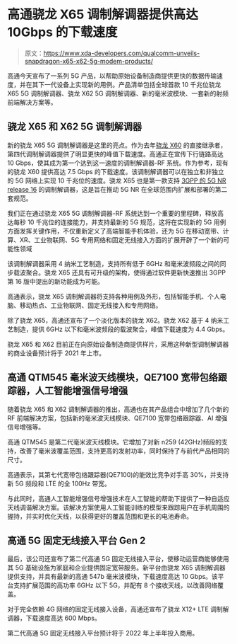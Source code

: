 # 高通骁龙 X65 调制解调器提供高达 10Gbps 的下载速度

> 原文：<https://www.xda-developers.com/qualcomm-unveils-snapdragon-x65-x62-5g-modem-products/>

高通今天宣布了一系列 5G 产品，以帮助原始设备制造商提供更快的数据传输速度，并在其下一代设备上实现新的用例。产品清单包括全球首款 10 千兆位骁龙 X65 5G 调制解调器、骁龙 X62 5G 调制解调器、新的毫米波模块、一套新的射频前端解决方案等。

## 骁龙 X65 和 X62 5G 调制解调器

新的骁龙 X65 5G 调制解调器是这里的亮点。作为去年[骁龙 X60](https://www.xda-developers.com/qualcomm-snapdragon-x60-modem-5g-smartphones/) 的直接继承者，第四代调制解调器提供了明显更快的峰值下载速度。高通正在宣传下行链路高达 10 Gbps，使其成为第一个达到这一速度的调制解调器-RF 系统。作为参考，现有的骁龙 X60 提供高达 7.5 Gbps 的下载速度。该调制解调器可以在独立和非独立的 5G 网络上实现 10 千兆位的速度。骁龙 X65 也是第一款支持 [3GPP 的 5G NR release 16](https://www.3gpp.org/release-16) 的调制解调器，这是旨在推动 5G NR 在全球范围内扩展和部署的第二套规范。

我们正在通过骁龙 X65 5G 调制解调器-RF 系统达到一个重要的里程碑，释放高达每秒 10 千兆位的连接能力，并支持最新的 5G 规范，这将在实现新的 5G 用例方面发挥关键作用，不仅重新定义了高端智能手机体验，还为 5G 在移动宽带、计算、XR、工业物联网、5G 专用网络和固定无线接入方面的扩展开辟了一个新的可能性领域

该调制解调器采用 4 纳米工艺制造，支持所有低于 6GHz 和毫米波频段之间的同步载波聚合。骁龙 X65 还具有可升级的架构，使得通过软件更新快速推出 3GPP 第 16 版中提出的新功能成为可能。

高通表示，骁龙 X65 调制解调器将支持各种用例及外形，包括智能手机、个人电脑、移动热点、工业物联网、固定无线接入和专用网络。

除了骁龙 X65，高通还宣布了一个淡化版本的骁龙 X62。骁龙 X62 基于 4 纳米工艺制造，提供 6GHz 以下和毫米波频段的载波聚合，峰值下载速度为 4.4 Gbps。

骁龙 X65 和 X62 目前正在向原始设备制造商提供样片，采用这种新型调制解调器的商业设备预计将于 2021 年上市。

## 高通 QTM545 毫米波天线模块，QE7100 宽带包络跟踪器，人工智能增强信号增强

随着骁龙 X65 和 X62 调制解调器的推出，高通也在其产品组合中增加了几个新的 RF 前端解决方案，包括新的毫米波天线模块、QE7100 宽带包络跟踪器、AI 增强信号增强等。

高通 QTM545 是第二代毫米波天线模块。它增加了对新 n259 (42GHz)频段的支持，改善了毫米波覆盖范围，支持更高的发射功率，同时保持了与前代产品相同的尺寸。

高通表示，其第七代宽带包络跟踪器(QE7100)的能效比竞争对手高 30%，并支持新 5G 频段和 LTE 的全 100Hz 带宽。

与此同时，高通人工智能增强信号增强技术在人工智能的帮助下提供了一种自适应天线调谐解决方案。该解决方案使用人工智能训练的模型来跟踪用户在手机周围的握持，并实时优化天线，以获得更好的覆盖范围和更长的电池寿命。

## 高通 5G 固定无线接入平台 Gen 2

最后，该公司还宣布了第二代高通 5G 固定无线接入平台，使移动运营商能够使用其 5G 基础设施为家庭和企业提供固定宽带服务。新平台由骁龙 X65 调制解调器提供支持，并具有最新的高通 547b 毫米波模块，下载速度高达 10 Gbps。该平台支持扩展范围的高功率 6GHz 以下 5G，并配有 8 个接收天线，以改善网络覆盖。

对于完全依赖 4G 网络的固定无线接入设备，高通还宣布了骁龙 X12+ LTE 调制解调器，下载速度高达 600 Mbps。

第二代高通 5G 固定无线接入平台预计将于 2022 年上半年投入商用。